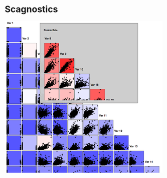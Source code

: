 # Scagnostics


![ScreenShot](https://github.com/iDataVisualizationLab/Scagnostics/blob/master/figures/fig1.png)
